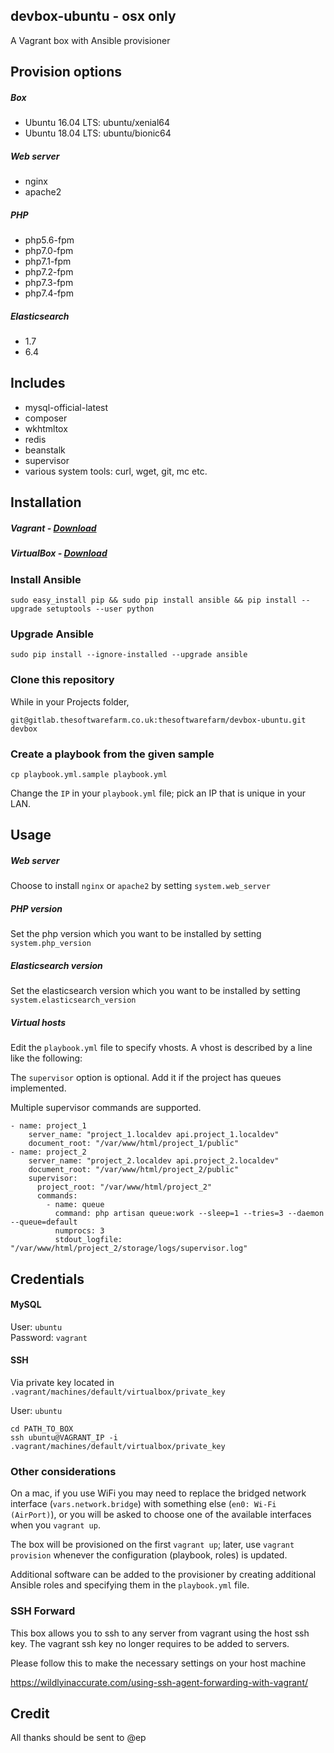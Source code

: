 ## devbox-ubuntu - osx only

A Vagrant box with Ansible provisioner

## Provision options

##### Box
- Ubuntu 16.04 LTS: ubuntu/xenial64
- Ubuntu 18.04 LTS: ubuntu/bionic64

##### Web server
- nginx
- apache2

##### PHP
- php5.6-fpm
- php7.0-fpm
- php7.1-fpm
- php7.2-fpm
- php7.3-fpm
- php7.4-fpm

##### Elasticsearch
- 1.7
- 6.4

## Includes
- mysql-official-latest
- composer
- wkhtmltox
- redis
- beanstalk
- supervisor
- various system tools: curl, wget, git, mc etc.

## Installation

##### Vagrant - [Download](https://www.vagrantup.com/downloads.html)
##### VirtualBox - [Download](https://www.virtualbox.org/wiki/Downloads)

### Install Ansible
```
sudo easy_install pip && sudo pip install ansible && pip install --upgrade setuptools --user python
```
### Upgrade Ansible
```
sudo pip install --ignore-installed --upgrade ansible
```

### Clone this repository
While in your Projects folder,
```
git@gitlab.thesoftwarefarm.co.uk:thesoftwarefarm/devbox-ubuntu.git devbox
```

### Create a playbook from the given sample
```
cp playbook.yml.sample playbook.yml
```

Change the `IP` in your `playbook.yml` file; pick an IP that is unique in your LAN.

## Usage

##### Web server

Choose to install `nginx` or `apache2` by setting `system.web_server`

##### PHP version

Set the php version which you want to be installed by setting `system.php_version` 

##### Elasticsearch version

Set the elasticsearch version which you want to be installed by setting `system.elasticsearch_version`

##### Virtual hosts

Edit the `playbook.yml` file to specify vhosts. A vhost is described by a line like the following:

The `supervisor` option is optional. Add it if the project has queues implemented.

Multiple supervisor commands are supported.
```
- name: project_1
    server_name: "project_1.localdev api.project_1.localdev"
    document_root: "/var/www/html/project_1/public"
- name: project_2
    server_name: "project_2.localdev api.project_2.localdev"
    document_root: "/var/www/html/project_2/public"
    supervisor:
      project_root: "/var/www/html/project_2"
      commands:
        - name: queue
          command: php artisan queue:work --sleep=1 --tries=3 --daemon --queue=default
          numprocs: 3
          stdout_logfile: "/var/www/html/project_2/storage/logs/supervisor.log"
```

## Credentials

#### MySQL
User: `ubuntu`  
Password: `vagrant`
#### SSH 

Via private key located in `.vagrant/machines/default/virtualbox/private_key` 

User: `ubuntu`
```
cd PATH_TO_BOX
ssh ubuntu@VAGRANT_IP -i .vagrant/machines/default/virtualbox/private_key
```

### Other considerations

On a mac, if you use WiFi you may need to replace the bridged network interface (`vars.network.bridge`) with something else (`en0: Wi-Fi (AirPort)`), or you will be asked to choose one of the available interfaces when you `vagrant up`.

The box will be provisioned on the first `vagrant up`; later, use `vagrant provision` whenever the configuration (playbook, roles) is updated.

Additional software can be added to the provisioner by creating additional Ansible roles and specifying them in the `playbook.yml` file.

### SSH Forward

This box allows you to ssh to any server from vagrant using the host ssh key. The vagrant ssh key no longer requires to be added to servers.

Please follow this to make the necessary settings on your host machine

https://wildlyinaccurate.com/using-ssh-agent-forwarding-with-vagrant/

## Credit
All thanks should be sent to @ep